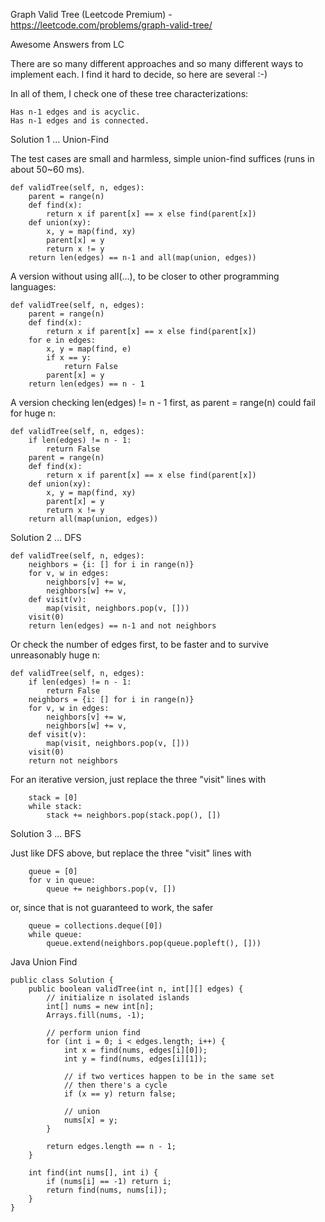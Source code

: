 Graph Valid Tree (Leetcode Premium) - https://leetcode.com/problems/graph-valid-tree/

Awesome Answers from LC

There are so many different approaches and so many different ways to implement each. I find it hard to decide, so here are several :-)

In all of them, I check one of these tree characterizations:

    Has n-1 edges and is acyclic.
    Has n-1 edges and is connected.

Solution 1 ... Union-Find

The test cases are small and harmless, simple union-find suffices (runs in about 50~60 ms).
```
def validTree(self, n, edges):
    parent = range(n)
    def find(x):
        return x if parent[x] == x else find(parent[x])
    def union(xy):
        x, y = map(find, xy)
        parent[x] = y
        return x != y
    return len(edges) == n-1 and all(map(union, edges))
```
A version without using all(...), to be closer to other programming languages:
```
def validTree(self, n, edges):
    parent = range(n)
    def find(x):
        return x if parent[x] == x else find(parent[x])
    for e in edges:
        x, y = map(find, e)
        if x == y:
            return False
        parent[x] = y
    return len(edges) == n - 1
```
A version checking len(edges) != n - 1 first, as parent = range(n) could fail for huge n:
```
def validTree(self, n, edges):
    if len(edges) != n - 1:
        return False
    parent = range(n)
    def find(x):
        return x if parent[x] == x else find(parent[x])
    def union(xy):
        x, y = map(find, xy)
        parent[x] = y
        return x != y
    return all(map(union, edges))
```
Solution 2 ... DFS
```
def validTree(self, n, edges):
    neighbors = {i: [] for i in range(n)}
    for v, w in edges:
        neighbors[v] += w,
        neighbors[w] += v,
    def visit(v):
        map(visit, neighbors.pop(v, []))
    visit(0)
    return len(edges) == n-1 and not neighbors
```
Or check the number of edges first, to be faster and to survive unreasonably huge n:
```
def validTree(self, n, edges):
    if len(edges) != n - 1:
        return False
    neighbors = {i: [] for i in range(n)}
    for v, w in edges:
        neighbors[v] += w,
        neighbors[w] += v,
    def visit(v):
        map(visit, neighbors.pop(v, []))
    visit(0)
    return not neighbors
```
For an iterative version, just replace the three "visit" lines with
```
    stack = [0]
    while stack:
        stack += neighbors.pop(stack.pop(), [])
```
Solution 3 ... BFS

Just like DFS above, but replace the three "visit" lines with
```
    queue = [0]
    for v in queue:
        queue += neighbors.pop(v, [])
```
or, since that is not guaranteed to work, the safer
```
    queue = collections.deque([0])
    while queue:
        queue.extend(neighbors.pop(queue.popleft(), []))
```

Java Union Find
```
public class Solution {
    public boolean validTree(int n, int[][] edges) {
        // initialize n isolated islands
        int[] nums = new int[n];
        Arrays.fill(nums, -1);
        
        // perform union find
        for (int i = 0; i < edges.length; i++) {
            int x = find(nums, edges[i][0]);
            int y = find(nums, edges[i][1]);
            
            // if two vertices happen to be in the same set
            // then there's a cycle
            if (x == y) return false;
            
            // union
            nums[x] = y;
        }
        
        return edges.length == n - 1;
    }
    
    int find(int nums[], int i) {
        if (nums[i] == -1) return i;
        return find(nums, nums[i]);
    }
}
```
